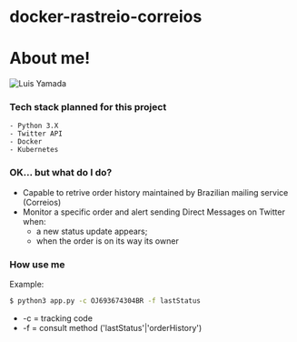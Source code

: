 # docker-rastreio-correios

# About me!

![Luis Yamada](https://lyamada-image-repo.s3.amazonaws.com/docker-rastreio-correios.png)

### Tech stack planned for this project
    - Python 3.X
    - Twitter API
    - Docker
    - Kubernetes
### OK... but what do I do?
  - Capable to retrive order history maintained by Brazilian mailing service (Correios)
  - Monitor a specific order and alert sending Direct Messages on Twitter when:
    - a new status update appears;
    - when the order is on its way its owner

### How use me

Example:
```sh
$ python3 app.py -c OJ693674304BR -f lastStatus
```
- -c = tracking code
- -f = consult method ('lastStatus'|'orderHistory')